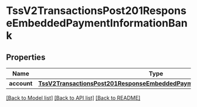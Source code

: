 # TssV2TransactionsPost201ResponseEmbeddedPaymentInformationBank

## Properties
Name | Type | Description | Notes
------------ | ------------- | ------------- | -------------
**account** | [**TssV2TransactionsPost201ResponseEmbeddedPaymentInformationBankAccount**](TssV2TransactionsPost201ResponseEmbeddedPaymentInformationBankAccount.md) |  | [optional] 

[[Back to Model list]](../README.md#documentation-for-models) [[Back to API list]](../README.md#documentation-for-api-endpoints) [[Back to README]](../README.md)


